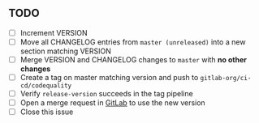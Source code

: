 ## TODO

- [ ] Increment VERSION
- [ ] Move all CHANGELOG entries from `master (unreleased)` into a new section matching VERSION
- [ ] Merge VERSION and CHANGELOG changes to `master` with **no other changes**
- [ ] Create a tag on master matching version and push to `gitlab-org/ci-cd/codequality`
- [ ] Verify `release-version` succeeds in the tag pipeline
- [ ] Open a merge request in [GitLab](https://gitlab.com/gitlab-org/gitlab/merge_requests/new) to use the new version
- [ ] Close this issue
